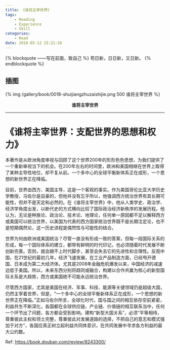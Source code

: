 ```yaml
---
title: 《谁将主宰世界》
tags:
	- Reading
	- Experience
	- Skill
categories:
	- Read
date: 2018-05-12 15:21:28
---
```


{% blockquote ——写在前面，致自己 %}
苟日新，日日新，又日新。
{% endblockquote %}

<!-- more -->

## 插图
{% img /gallery/book/0018-shuijiangzhuzaishijie.png 500 谁将主宰世界 %}
<p align="center"><b>谁将主宰世界</b></p>

-----

# 《谁将主宰世界：支配世界的思想和权力》

本著作是从欧洲角度审视与回顾了这个世界200年的形形色色思想，为我们提供了一个重新审视当下的机会。在200年左右的时间里，欧洲和美国相继在世界上取得了某种主导性地位，却不复从前。一个多中心的全球平衡新体系正在成形，一个思想的新世界正在降临。

目前，世界由西方、美国主导，这是一个客观的事实。作为美国哥伦比亚大学历史学教授，马佐尔是自豪的，但他并没有忘乎所以，他强调西方统治世界有其长期可能性，但并不是天定和必然的。在《谁将主宰世界》中，他从人类学史、政治学、经济学角度出发，以断代史的方式横向比较了国际政治经济新秩序的发展历程。他认为，无论是种族论、政治论、技术论、地理论，任何单一原因都不足以解释西方或美国可以统治世界，以美国为代表的西方国家统治世界既不是长期注定论，也不是短期偶然论，这一历史进程是偶然性与可能性的结合。

世界为何由欧洲或美国统治？尽管一直没有形成一致的答案，但每一段国际关系的形成，每一个国际体系的建立，都带有鲜明的时代印记，也必须随着时代发展不断创新完善。否则，就会跟不上时代脚步，甚至会失去它的先进性和合理性。反观中国，在21世纪的最初几年，经济飞速发展，在工业产品制造方面，已经甩开德国、日本成为第二大经济体。尤其是2008年金融危机爆发以来，中国经济的减速远低于美国。所以，未来东西分别将趋同或融合，构建以合作共赢为核心的新型国际关系是大趋势，西方或美国绝不可能永远统治世界。

尽管西方国家，尤其是美国在经济、军事、科技、能源等关键领域仍是超级大国，仍然主宰着世界，但是，“一个多中心的全球平衡新体系正在成形，一个思想的新世界正在降临。”正如马佐尔所言，全球化时代，国与国之间的相互依存空前紧密，利益共生不断深化，各国都在全球供应链、产业链、价值链的相互联系当中，任何一个环节出了问题，各方都会受到影响。建构“新型大国关系”，必须“平等相待，尊重彼此主权和领土完整，尊重彼此对发展道路的选择，不把自己的意志和模式强加于对方”，各国应真正树立起利益共同体意识，在共同发展中寻求各方利益的最大公约数。



Ref: https://book.douban.com/review/8243300/
